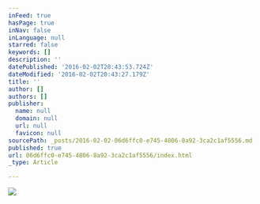 ```yaml
---
inFeed: true
hasPage: true
inNav: false
inLanguage: null
starred: false
keywords: []
description: ''
datePublished: '2016-02-02T20:43:53.724Z'
dateModified: '2016-02-02T20:43:27.179Z'
title: ''
author: []
authors: []
publisher:
  name: null
  domain: null
  url: null
  favicon: null
sourcePath: _posts/2016-02-02-06d6ffc0-e745-4806-8a92-3ca2c1af5556.md
published: true
url: 06d6ffc0-e745-4806-8a92-3ca2c1af5556/index.html
_type: Article

---
```

![](https://the-grid-user-content.s3-us-west-2.amazonaws.com/5c98e9ae-c9b7-411c-b648-8349f75f56d9.jpg)